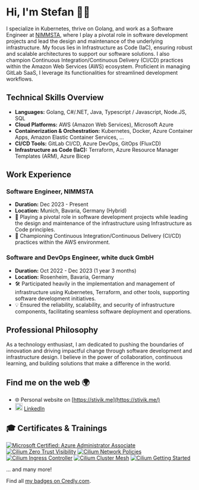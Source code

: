 # Hi, I'm Stefan 🙋‍♂️

I specialize in Kubernetes, thrive on Golang, and work as a Software Engineer at [NIMMSTA](https://nimmsta.com/), where I play a pivotal role in software development projects and lead the design and maintenance of the underlying infrastructure. My focus lies in Infrastructure as Code (IaC), ensuring robust and scalable architectures to support our software solutions. I also champion Continuous Integration/Continuous Delivery (CI/CD) practices within the Amazon Web Services (AWS) ecosystem. Proficient in managing GitLab SaaS, I leverage its functionalities for streamlined development workflows.

## Technical Skills Overview

- **Languages:** Golang, C#/.NET, Java, Typescript / Javascript, Node.JS, SQL
- **Cloud Platforms:** AWS (Amazon Web Services), Microsoft Azure
- **Containerization & Orchestration:** Kubernetes, Docker, Azure Container Apps, Amazon Elastic Container Services, ... 
- **CI/CD Tools:** GitLab CI/CD, Azure DevOps, GitOps (FluxCD)
- **Infrastructure as Code (IaC):** Terraform, Azure Resource Manager Templates (ARM), Azure Bicep

## Work Experience

### Software Engineer, NIMMSTA
- **Duration:** Dec 2023 - Present
- **Location:** Munich, Bavaria, Germany (Hybrid)
- 🚀 Playing a pivotal role in software development projects while leading the design and maintenance of the infrastructure using Infrastructure as Code principles.
- 🔧 Championing Continuous Integration/Continuous Delivery (CI/CD) practices within the AWS environment.

### Software and DevOps Engineer, white duck GmbH
- **Duration:** Oct 2022 - Dec 2023 (1 year 3 months)
- **Location:** Rosenheim, Bavaria, Germany
- 🛠️ Participated heavily in the implementation and management of infrastructure using Kubernetes, Terraform, and other tools, supporting software development initiatives.
- 💡 Ensured the reliability, scalability, and security of infrastructure components, facilitating seamless software deployment and operations.

## Professional Philosophy
As a technology enthusiast, I am dedicated to pushing the boundaries of innovation and driving impactful change through software development and infrastructure design. I believe in the power of collaboration, continuous learning, and building solutions that make a difference in the world.

## Find me on the web 🌍
- 🌐 Personal website on [https://stivik.me](https://stivik.me/)
- <img src="https://github.com/StiviiK/stiviik/assets/8115642/cb210982-3307-4e9c-862a-23291b967ed4" alt="linkedin-logo" width="20" heigh="16"/> [LinkedIn](https://www.linkedin.com/in/skuerzeder/)

## 🎓 Certificates & Trainings

[![Microsoft Certified: Azure Administrator Associate](https://images.credly.com/size/110x110/images/336eebfc-0ac3-4553-9a67-b402f491f185/azure-administrator-associate-600x600.png)](https://www.credly.com/badges/100c6765-a8d5-4d9e-b159-fa3b73336544 "Microsoft Certified: Azure Administrator Associate")
[![Cilium Zero Trust Visibility](https://images.credly.com/size/110x110/images/d4c66208-b30c-4ccc-be58-275a1626bfde/image.png)](https://www.credly.com/badges/f3950517-390c-4da9-b3c6-a1c7489972fa)
[![Cilium Network Policies](https://images.credly.com/size/110x110/images/f36b3960-ab15-4b3b-8d37-64645f46787d/image.png)](https://www.credly.com/earner/earned/badge/0b663003-069a-450f-8658-53f8705bd3c6 "Cilium Network Policies")
[![Cilium Ingress Controller](https://images.credly.com/size/110x110/images/086d2f39-26a5-4bb9-ab74-c632d76ad6fc/image.png)](https://www.credly.com/badges/8cb285f7-6f9b-4669-813c-a7cd15c8759c "Cilium Service Mesh")
[![Cilium Cluster Mesh](https://images.credly.com/size/110x110/images/e2eb2549-f3ab-415f-8625-54af9fe90d1f/image.png)](https://www.credly.com/earner/earned/badge/2cfdcd6d-2a37-4849-8832-888391d1e557 "Cilium Cluster Mesh")
[![Cilium Getting Started](https://images.credly.com/size/110x110/images/06370e36-d23b-4dcf-8287-d0302926f14a/image.png)](https://www.credly.com/earner/earned/badge/7fdd04eb-7f18-41ac-87c7-6a705166c01e "Cilium Getting Started")

... and many more!

Find all [my badges on Credly.com](https://www.credly.com/users/stefan-thomas-kurzeder/badges).

